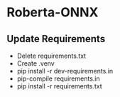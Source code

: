 # Roberta-ONNX 

## Update Requirements

* Delete requirements.txt
* Create .venv
* pip install -r dev-requirements.in
* pip-compile requirements.in
* pip install -r requirements.txt